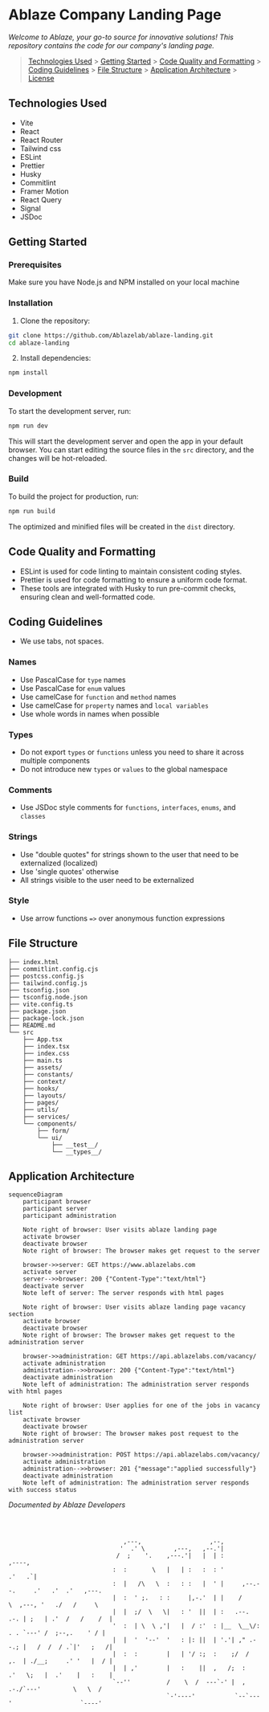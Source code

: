 # Ablaze Company Landing Page

_Welcome to Ablaze, your go-to source for innovative solutions! This repository contains the code for our company's landing page._

> [Technologies Used](#technologies-used) > [Getting Started](#getting-started) > [Code Quality and Formatting](#code-quality-and-formatting) > [Coding Guidelines](#coding-guidelines) > [File Structure](#file-structure) > [Application Architecture](#application-architecture) > [License](#license)

## Technologies Used

- Vite
- React
- React Router
- Tailwind css
- ESLint
- Prettier
- Husky
- Commitlint
- Framer Motion
- React Query
- Signal
- JSDoc

## Getting Started

### Prerequisites

Make sure you have Node.js and NPM installed on your local machine

### Installation

1. Clone the repository:

```bash
git clone https://github.com/Ablazelab/ablaze-landing.git
cd ablaze-landing
```

2. Install dependencies:

```bash
npm install
```

### Development

To start the development server, run:

```bash
npm run dev
```

This will start the development server and open the app in your default browser. You can start editing the source files in the `src` directory, and the changes will be hot-reloaded.

### Build

To build the project for production, run:

```bash
npm run build
```

The optimized and minified files will be created in the `dist` directory.

## Code Quality and Formatting

- ESLint is used for code linting to maintain consistent coding styles.
- Prettier is used for code formatting to ensure a uniform code format.
- These tools are integrated with Husky to run pre-commit checks, ensuring clean and well-formatted code.

## Coding Guidelines

- We use tabs, not spaces.

### Names

- Use PascalCase for `type` names
- Use PascalCase for `enum` values
- Use camelCase for `function` and `method` names
- Use camelCase for `property` names and `local variables`
- Use whole words in names when possible

### Types

- Do not export `types` or `functions` unless you need to share it across multiple components
- Do not introduce new `types` or `values` to the global namespace

### Comments

- Use JSDoc style comments for `functions`, `interfaces`, `enums`, and `classes`

### Strings

- Use "double quotes" for strings shown to the user that need to be externalized (localized)
- Use 'single quotes' otherwise
- All strings visible to the user need to be externalized

### Style

- Use arrow functions `=>` over anonymous function expressions

## File Structure

```
├── index.html
├── commitlint.config.cjs
├── postcss.config.js
├── tailwind.config.js
├── tsconfig.json
├── tsconfig.node.json
├── vite.config.ts
├── package.json
├── package-lock.json
├── README.md
└── src
    ├── App.tsx
    ├── index.tsx
    ├── index.css
    ├── main.ts
    ├── assets/
    ├── constants/
    ├── context/
    ├── hooks/
    ├── layouts/
    ├── pages/
    ├── utils/
    ├── services/
    └── components/
        ├── form/
        └── ui/
            ├── __test__/
            └── __types__/
```

## Application Architecture

```mermaid
sequenceDiagram
    participant browser
    participant server
    participant administration

    Note right of browser: User visits ablaze landing page
    activate browser
    deactivate browser
    Note right of browser: The browser makes get request to the server

    browser->>server: GET https://www.ablazelabs.com
    activate server
    server-->>browser: 200 {"Content-Type":"text/html"}
    deactivate server
    Note left of server: The server responds with html pages

    Note right of browser: User visits ablaze landing page vacancy section
    activate browser
    deactivate browser
    Note right of browser: The browser makes get request to the administration server

    browser->>administration: GET https://api.ablazelabs.com/vacancy/
    activate administration
    administration-->>browser: 200 {"Content-Type":"text/html"}
    deactivate administration
    Note left of administration: The administration server responds with html pages

    Note right of browser: User applies for one of the jobs in vacancy list
    activate browser
    deactivate browser
    Note right of browser: The browser makes post request to the administration server

    browser->>administration: POST https://api.ablazelabs.com/vacancy/
    activate administration
    administration-->>browser: 201 {"message":"applied successfully"}
    deactivate administration
    Note left of administration: The administration server responds with success status
```

_Documented by Ablaze Developers_

##

```


                                ,---,                   ,--,
                               '  .' \        ,---,   ,--.'|
                              /  ;    '.    ,---.'|   |  | :                      ,----,
                             :  :       \   |   | :   :  : '                    .'   .`|
                             :  |   /\   \  :   : :   |  ' |     ,--.--.     .'   .'  .'   ,---.
                             |  :  ' ;.   : :     |,-.'  | |    /       \  ,---, '   ./   /     \
                             |  |  ;/  \   \|   : '  ||  | :   .--.  .-. | ;   | .'  /   /    /  |
                             '  :  | \  \ ,'|   |  / :'  : |__  \__\/: . . `---' /  ;--,.    ' / |
                             |  |  '  '--'  '   : |: ||  | '.'| ," .--.; |   /  /  / .`|'   ;   /|
                             |  :  :        |   | '/ :;  :    ;/  /  ,.  | ./__;     .' '   |  / |
                             |  | ,'        |   :    ||  ,   /;  :   .'   \;   |  .'    |   :    |
                             `--''          /    \  /  ---`-' |  ,     .-./`---'         \   \  /
                                            `-'----'           `--`---'                   `----'
```
